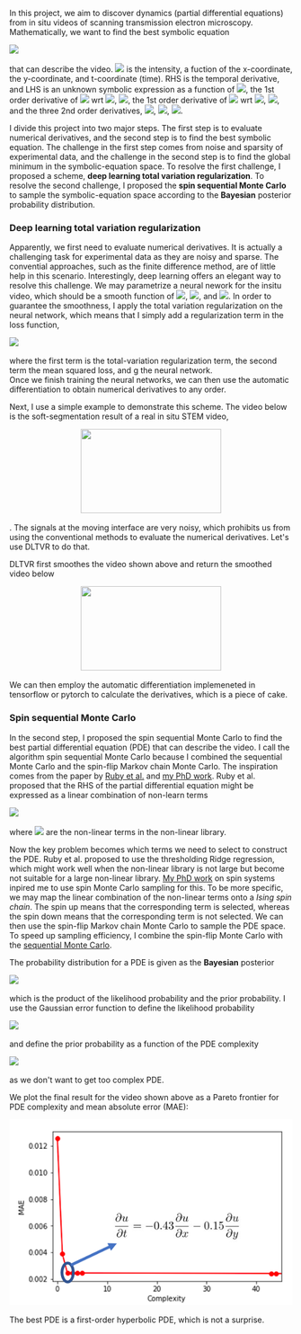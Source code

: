 In this project, we aim to discover dynamics (partial differential equations) from in situ videos of scanning transmission electron microscopy.
Mathematically, we want to find the best symbolic equation

<img src="https://render.githubusercontent.com/render/math?math=%5CLarge%0Au_t%20%3D%20f(u%2C%20u_x%2C%20u_y%2C%20u_%7Bxx%7D%2C%20u_%7Bxy%7D%2C%20u_%7Byy%7D)">

that can describe the video. <img src="https://render.githubusercontent.com/render/math?math=%5CLarge%0Au"> is the intensity, a fuction of the x-coordinate, the y-coordinate, and t-coordinate (time). RHS is the temporal derivative, and LHS is an unknown symbolic expression as a function of <img src="https://render.githubusercontent.com/render/math?math=%5CLarge%0Au">, the 1st order derivative of <img src="https://render.githubusercontent.com/render/math?math=%5CLarge%0Au"> wrt <img src="https://render.githubusercontent.com/render/math?math=%5CLarge%0Ax">,
<img src="https://render.githubusercontent.com/render/math?math=%5CLarge%0Au_x">, the 1st order derivative of <img src="https://render.githubusercontent.com/render/math?math=%5CLarge%0Au"> wrt <img src="https://render.githubusercontent.com/render/math?math=%5CLarge%0Ay">, <img src="https://render.githubusercontent.com/render/math?math=%5CLarge%0Au_y">, and the three 2nd order derivatives, <img src="https://render.githubusercontent.com/render/math?math=%5CLarge%0Au_%7Bxx%7D">, <img src="https://render.githubusercontent.com/render/math?math=%5CLarge%0Au_%7Bxy%7D">, <img src="https://render.githubusercontent.com/render/math?math=%5CLarge%0Au_%7Byy%7D">.

I divide this project into two major steps. The first step is to evaluate numerical derivatives, and the second step is to find the best symbolic equation. 
The challenge in the first step comes from noise and sparsity of experimental data, and the challenge in the second step is to find the global minimum in the symbolic-equation space. To resolve the first challenge, I proposed a scheme, **deep learning total variation regularization**. To resolve the second challenge, I proposed the **spin sequential Monte Carlo** to sample the symbolic-equation space according to the **Bayesian** posterior probability distribution. 

### Deep learning total variation regularization
Apparently, we first need to evaluate numerical derivatives. It is actually a challenging task for experimental data as they are noisy and sparse. The convential approaches, such as the finite difference method, are of little help in this scenario. Interestingly, deep learning offers an elegant way to resolve this challenge. We may parametrize a neural nework for the insitu video, which should be a smooth function of <img src="https://render.githubusercontent.com/render/math?math=%5CLarge%0Ax">, <img src="https://render.githubusercontent.com/render/math?math=%5CLarge%0Ay">, and <img src="https://render.githubusercontent.com/render/math?math=%5CLarge%0At">. In order to guarantee the smoothness, I apply the total variation regularization on the neural network, which means that I simply add a regularization term in the loss function,

<img src="https://render.githubusercontent.com/render/math?math=%5Clarge%0Aloss%20%3D%20R(g)%20%2B%20MSE(g%2Cu)">

where the first term is the total-variation regularization term, the second term the mean squared loss, and g the neural network.  
Once we finish training the neural networks, we can then use the automatic differentiation to obtain numerical derivatives to any order. 

Next, I use a simple example to demonstrate this scheme. 
The video below is the soft-segmentation result of a real in situ STEM video,
<p align="center">
<img src="https://media.giphy.com/media/J2V1ppHgClb3RcA3ES/giphy.gif" width="250" height="150" >
</p>.
The signals at the moving interface are very noisy, which prohibits us from using the conventional methods to evaluate the numerical derivatives. Let's use DLTVR to do that.

DLTVR first smoothes the video shown above and return the smoothed video below
<p align="center">
<img src="https://media.giphy.com/media/jrnocDRGaJ7VRJnb1w/giphy.gif" width="250" height="150" >
</p>
We can then employ the automatic differentiation implemeneted in tensorflow or pytorch to calculate the derivatives, which is a piece of cake.


### Spin sequential Monte Carlo
In the second step, I proposed the spin sequential Monte Carlo to find the best partial differential equation (PDE) that can describe the video. I call the algorithm spin sequential Monte Carlo because I combined the sequential Monte Carlo and the spin-flip Markov chain Monte Carlo. The inspiration comes from the paper by [Ruby et al.](https://advances.sciencemag.org/content/3/4/e1602614) and [my PhD work](https://hss-opus.ub.rub.de/opus4/frontdoor/deliver/index/docId/7138/file/diss.pdf). Ruby et al. proposed that the RHS of the partial differential equation might be expressed as a linear combination of non-learn terms

<img src="https://render.githubusercontent.com/render/math?math=%5CLarge%0A%5Cfrac%7B%5Cpartial%20u%7D%7B%5Cpartial%20t%7D%20%3D%20f(u%2C%20u_x%2C%20u_y%2C%20u_%7Bxx%7D%2Cu_%7Bxy%7D%2Cu_%7Byy%7D)%5Cequiv%20%5Calpha_1%20T_1%20%2B%20%20%5Calpha_2%20T_2%20%2B%20...%20%5Calpha_i%20T_i%20%2B%20...%20%5Calpha_N%20T_N%20">

where <img src="https://render.githubusercontent.com/render/math?math=T_1...T_N"> are the non-linear terms in the non-linear library.  

Now the key problem becomes which terms we need to select to construct the PDE. Ruby et al. proposed to use the thresholding Ridge regression, which might work well when the non-linear library is not large but become not suitable for a large non-linear library. [My PhD work](https://hss-opus.ub.rub.de/opus4/frontdoor/deliver/index/docId/7138/file/diss.pdf) on spin systems inpired me to use spin Monte Carlo sampling for this. To be more specific, we may map the linear combination of the non-linear terms onto a *Ising spin chain*. The spin up means that the corresponding term is selected, whereas the spin down means that the corresponding term is not selected. We can then use the spin-flip Markov chain Monte Carlo to sample the PDE space. To speed up sampling efficiency, I combine the spin-flip Monte Carlo with the [sequential Monte Carlo](https://link.springer.com/book/10.1007/978-1-4757-3437-9). 

The probability distribution for a PDE is given as the **Bayesian** posterior

<img src="https://render.githubusercontent.com/render/math?math=%5Clarge%0A%5CP(%5Cmathrm%7BPDE%7D%7C%5Cmathrm%7BData%7D)%20%5Cpropto%20%5Cmathrm%7BLikelihood%7D%20(%5Cmathrm%7BData%7D%7C%20%5Cmathrm%7BPDE%7D)%5Ccdot%20%5Cmathrm%7BPrior%7D(%5Cmathrm%7BPDE%7D)">

which is the product of the likelihood probability and the prior probability. I use the Gaussian error function to define the likelihood probability 

<img src="https://render.githubusercontent.com/render/math?math=%5Clarge%0A%5Cmathrm%7BLikelihood%7D(%5Cmathrm%7BData%7D%20%7C%20%20%5Cmathrm%7BPDE%7D)%20%3D%20%20%5Cfrac%7B1%7D%7B%5Csigma%5Csqrt%7B2%5Cpi%7D%7D%20%5Cmathrm%7Bexp%7D%5Cleft%5B%20%5Cfrac%7B(%5Cmathrm%7Bprediction%7D-%5Cmathrm%7BData%7D)%5E2%7D%7B2%5Csigma%5E2%7D%5Cright%5D,">

and define the prior probability as a function of the PDE complexity

<img src="https://render.githubusercontent.com/render/math?math=%5Clarge%0A%5Cmathrm%7BPrior%7D(%5Cmathrm%7BPDE%7D)%20%3D%20%5Cmathrm%7Bexp%7D%5B-%5Cgamma%20%5Ccdot%20%5Cmathrm%7BComplexity%7D(%5Cmathrm%7BPDE%7D)%5D,">

as we don't want to get too complex PDE. 

We plot the final result for the video shown above as a Pareto frontier for PDE complexity and mean absolute error (MAE):

![alt text](https://github.com/NingWang1990/Machine_learning_dynamics/blob/master/for_readme/Pareto_frontier.png?raw=true)

The best PDE is a first-order hyperbolic PDE, which is not a surprise.
